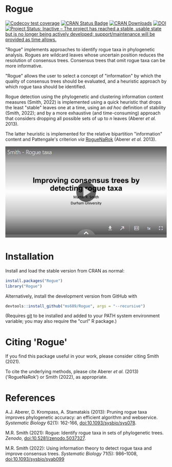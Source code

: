 # Rogue

[![Codecov test coverage](https://codecov.io/gh/ms609/Rogue/branch/main/graph/badge.svg)](https://codecov.io/gh/ms609/Rogue?branch=main)
[![CRAN Status Badge](http://www.r-pkg.org/badges/version/Rogue)](https://cran.r-project.org/package=Rogue)
[![CRAN Downloads](http://cranlogs.r-pkg.org/badges/Rogue)](https://cran.r-project.org/package=Rogue)
[![DOI](https://zenodo.org/badge/376830950.svg)](https://zenodo.org/badge/latestdoi/376830950)
[![Project Status: Inactive – The project has reached a stable, usable state but is no longer being actively developed; support/maintenance will be provided as time allows.](http://www.repostatus.org/badges/latest/inactive.svg)](http://www.repostatus.org/#inactive)

"Rogue" implements approaches to identify rogue taxa in phylogenetic analysis.
Rogues are wildcard leaves whose uncertain position reduces the resolution of
consensus trees. Consensus trees that omit rogue taxa can be more informative.

"Rogue" allows the user to select a concept of "information" by which the
quality of consensus trees should be evaluated, and a heuristic approach
by which rogue taxa should be identified.

Rogue detection using the phylogenetic and clustering information content
measures (Smith, 2022) is implemented using a quick heuristic that drops
the least "stable" leaves one at a time,
using an _ad hoc_ definition of stability (Smith, 2022);
and by a more exhaustive (and time-consuming) approach that considers dropping
all possible sets of up to _n_ leaves (Aberer _et al._ 2013).

The latter heuristic is implemented for the relative bipartition 
"information" content and Pattengale's criterion
_via_ [RogueNaRok](https://rnr.h-its.org/about) (Aberer _et al._ 2013).


[![Detecting rogue taxa with information theory](man/figures/Rogue_talk.png)](https://durham.cloud.panopto.eu/Panopto/Pages/Viewer.aspx?id=86c175f1-6e20-499c-bcf2-adeb0137a4a7)

# Installation

Install and load the stable version from CRAN as normal:
```r
install.packages("Rogue")
library("Rogue")
```

Alternatively, install the development version from GitHub with 
```r
devtools::install_github("ms609/Rogue", args = "--recursive")
```
(Requires [git](https://git-scm.com/) to be installed and added to
your PATH system environment variable; you may also require the "curl" R package.)


# Citing 'Rogue'

If you find this package useful in your work, please consider citing
Smith (2021).

To cite the underlying methods, please cite Aberer _et al._ (2013) ('RogueNaRok')
or Smith (2022), as appropriate.


# References

A.J. Aberer, D. Krompass, A. Stamatakis (2013): Pruning rogue taxa improves
  phylogenetic accuracy: an efficient algorithm and webservice. _Systematic Biology_ 62(1):
  162-166, [doi:10.1093/sysbio/sys078](https://dx.doi.org/10.1093/sysbio/sys078).

M.R. Smith (2021): Rogue: Identify rogue taxa in sets of phylogenetic trees.
  _Zenodo_,
  [doi:10.5281/zenodo.5037327](https://dx.doi.org/10.5281/zenodo.5037327).

M.R. Smith (2022): Using information theory to detect rogue taxa and improve
  consensus trees. _Systematic Biology_ 71(5): 986–1008,
  [doi:10.1093/sysbio/syab099](https://dx.doi.org/10.1093/sysbio/syab099)
